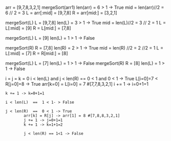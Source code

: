 arr = [9,7,8,3,2,1]
mergeSort(arr1)
len(arr) = 6  > 1 -> True
    mid = len(arr)//2 = 6 // 2 = 3
    L = arr[:mid] = [9,7,8]
    R = arr[mid:] = [3,2,1]

mergeSort(L)
L = [9,7,8]
len(L) = 3  > 1 -> True
    mid = len(L)//2 = 3 // 2 = 1
    L = L[:mid] = [9]
    R = L[mid:] = [7,8]

mergeSort(L)
L = [9]
len(L) = 1  > 1 -> False

mergeSort(R)
R = [7,8]
len(R) = 2 > 1 -> True
    mid = len(R) //2 = 2 //2  = 1
    L = L[:mid] = [7]
    R = R[mid:] = [8]

mergeSort(L)
    L = [7]
    len(L) = 1  > 1 -> False
mergeSort(R)
    R = [8]
    len(L) = 1  > 1 -> False

i = j = k = 0
i < len(L) and j < len(R) == 0 < 1 and 0 < 1 -> True
    L[i=0]=7 < R[j=0]=8 -> True
        arr[k=0] = L[i=0] = 7  #[7,7,8,3,2,1]
        i += 1 -> i=0+1=1

    k += 1 -> k=0+1=1

    i < len(L)  ==  1 < 1- > False

    j < len(R)  ==  0 < 1 -> True
            arr[k] = R[j] -> arr[1] = 8 #[7,8,8,3,2,1]
            j += 1 -> j=0+1=1
            k += 1 -> k=1+1=2
            
            j < len(R) == 1<1 -> False




